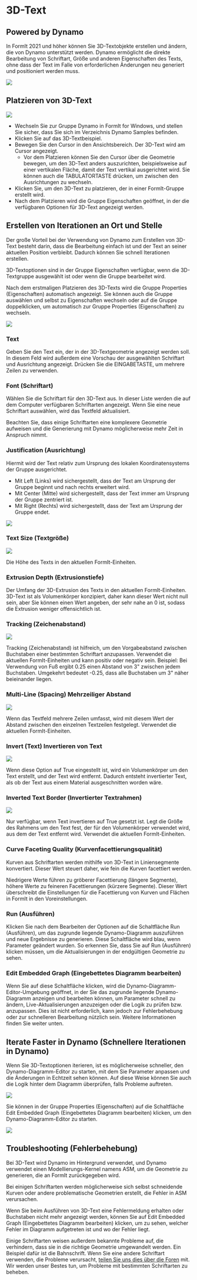 # 3D-Text

## Powered by Dynamo

In FormIt 2021 und höher können Sie 3D-Textobjekte erstellen und ändern, die von Dynamo unterstützt werden. Dynamo ermöglicht die direkte Bearbeitung von Schriftart, Größe und anderen Eigenschaften des Texts, ohne dass der Text im Falle von erforderlichen Änderungen neu generiert und positioniert werden muss.

![](../.gitbook/assets/3d-text.gif)

## Platzieren von 3D-Text

![](../.gitbook/assets/3d-text-placement.gif)

* Wechseln Sie zur Gruppe Dynamo in FormIt for Windows, und stellen Sie sicher, dass Sie sich im Verzeichnis Dynamo Samples befinden.
* Klicken Sie auf das 3D-Textbeispiel.
* Bewegen Sie den Cursor in den Ansichtsbereich. Der 3D-Text wird am Cursor angezeigt.
   * Vor dem Platzieren können Sie den Cursor über die Geometrie bewegen, um den 3D-Text anders auszurichten, beispielsweise auf einer vertikalen Fläche, damit der Text vertikal ausgerichtet wird. Sie können auch die TABULATORTASTE drücken, um zwischen den Ausrichtungen zu wechseln.
* Klicken Sie, um den 3D-Text zu platzieren, der in einer FormIt-Gruppe erstellt wird.
* Nach dem Platzieren wird die Gruppe Eigenschaften geöffnet, in der die verfügbaren Optionen für 3D-Text angezeigt werden.

## Erstellen von Iterationen an Ort und Stelle

Der große Vorteil bei der Verwendung von Dynamo zum Erstellen von 3D-Text besteht darin, dass die Bearbeitung einfach ist und der Text an seiner aktuellen Position verbleibt. Dadurch können Sie schnell Iterationen erstellen.

3D-Textoptionen sind in der Gruppe Eigenschaften verfügbar, wenn die 3D-Textgruppe ausgewählt ist oder wenn die Gruppe bearbeitet wird.

Nach dem erstmaligen Platzieren des 3D-Texts wird die Gruppe Properties (Eigenschaften) automatisch angezeigt. Sie können auch die Gruppe auswählen und selbst zu Eigenschaften wechseln oder auf die Gruppe doppelklicken, um automatisch zur Gruppe Properties (Eigenschaften) zu wechseln.

![](../.gitbook/assets/3d-text-options.png)

### Text

Geben Sie den Text ein, der in der 3D-Textgeometrie angezeigt werden soll. In diesem Feld wird außerdem eine Vorschau der ausgewählten Schriftart und Ausrichtung angezeigt. Drücken Sie die EINGABETASTE, um mehrere Zeilen zu verwenden.

### Font (Schriftart)

Wählen Sie die Schriftart für den 3D-Text aus. In dieser Liste werden die auf dem Computer verfügbaren Schriftarten angezeigt. Wenn Sie eine neue Schriftart auswählen, wird das Textfeld aktualisiert.

Beachten Sie, dass einige Schriftarten eine komplexere Geometrie aufweisen und die Generierung mit Dynamo möglicherweise mehr Zeit in Anspruch nimmt.

### Justification (Ausrichtung)

Hiermit wird der Text relativ zum Ursprung des lokalen Koordinatensystems der Gruppe ausgerichtet.

* Mit Left (Links) wird sichergestellt, dass der Text am Ursprung der Gruppe beginnt und nach rechts erweitert wird.
* Mit Center (Mitte) wird sichergestellt, dass der Text immer am Ursprung der Gruppe zentriert ist.
* Mit Right (Rechts) wird sichergestellt, dass der Text am Ursprung der Gruppe endet.

![](../.gitbook/assets/3d-text-justification-combined.png)

### Text Size (Textgröße)

![](../.gitbook/assets/3d-text-text-size.png)

Die Höhe des Texts in den aktuellen FormIt-Einheiten.

### Extrusion Depth (Extrusionstiefe)

Der Umfang der 3D-Extrusion des Texts in den aktuellen FormIt-Einheiten. 3D-Text ist als Volumenkörper konzipiert, daher kann dieser Wert nicht null sein, aber Sie können einen Wert angeben, der sehr nahe an 0 ist, sodass die Extrusion weniger offensichtlich ist.

### Tracking (Zeichenabstand)

![](../.gitbook/assets/3d-text-tracking.png)

Tracking (Zeichenabstand) ist hilfreich, um den Vorgabeabstand zwischen Buchstaben einer bestimmten Schriftart anzupassen. Verwendet die aktuellen FormIt-Einheiten und kann positiv oder negativ sein. Beispiel: Bei Verwendung von Fuß ergibt 0.25 einen Abstand von 3" zwischen jedem Buchstaben. Umgekehrt bedeutet -0.25, dass alle Buchstaben um 3" näher beieinander liegen.

### Multi-Line (Spacing) Mehrzeiliger Abstand

![](../.gitbook/assets/3d-text-multi-line.png)

Wenn das Textfeld mehrere Zeilen umfasst, wird mit diesem Wert der Abstand zwischen den einzelnen Textzeilen festgelegt. Verwendet die aktuellen FormIt-Einheiten.

### Invert (Text) Invertieren von Text

![](../.gitbook/assets/3d-text-inverted.png)

Wenn diese Option auf True eingestellt ist, wird ein Volumenkörper um den Text erstellt, und der Text wird entfernt. Dadurch entsteht invertierter Text, als ob der Text aus einem Material ausgeschnitten worden wäre.

### Inverted Text Border (Invertierter Textrahmen)

![](../.gitbook/assets/3d-text-inverted-border.png)

Nur verfügbar, wenn Text invertieren auf True gesetzt ist. Legt die Größe des Rahmens um den Text fest, der für den Volumenkörper verwendet wird, aus dem der Text entfernt wird. Verwendet die aktuellen FormIt-Einheiten.

### Curve Faceting Quality (Kurvenfacettierungsqualität)

Kurven aus Schriftarten werden mithilfe von 3D-Text in Liniensegmente konvertiert. Dieser Wert steuert daher, wie fein die Kurven facettiert werden.

Niedrigere Werte führen zu gröberer Facettierung \(längere Segmente\), höhere Werte zu feineren Facettierungen \(kürzere Segmente\). Dieser Wert überschreibt die Einstellungen für die Facettierung von Kurven und Flächen in FormIt in den Voreinstellungen.

### Run (Ausführen)

Klicken Sie nach dem Bearbeiten der Optionen auf die Schaltfläche Run (Ausführen), um das zugrunde liegende Dynamo-Diagramm auszuführen und neue Ergebnisse zu generieren. Diese Schaltfläche wird blau, wenn Parameter geändert wurden. So erkennen Sie, dass Sie auf Run (Ausführen) klicken müssen, um die Aktualisierungen in der endgültigen Geometrie zu sehen.‌

### Edit Embedded Graph (Eingebettetes Diagramm bearbeiten)

Wenn Sie auf diese Schaltfläche klicken, wird die Dynamo-Diagramm-Editor-Umgebung geöffnet, in der Sie das zugrunde liegende Dynamo-Diagramm anzeigen und bearbeiten können, um Parameter schnell zu ändern, Live-Aktualisierungen anzuzeigen oder die Logik zu prüfen bzw. anzupassen. Dies ist nicht erforderlich, kann jedoch zur Fehlerbehebung oder zur schnelleren Bearbeitung nützlich sein. Weitere Informationen finden Sie weiter unten.

## Iterate Faster in Dynamo (Schnellere Iterationen in Dynamo)

Wenn Sie 3D-Textoptionen iterieren, ist es möglicherweise schneller, den Dynamo-Diagramm-Editor zu starten, mit dem Sie Parameter anpassen und die Änderungen in Echtzeit sehen können. Auf diese Weise können Sie auch die Logik hinter dem Diagramm überprüfen, falls Probleme auftreten.

![](../.gitbook/assets/3d-text-edit-embedded.png)

Sie können in der Gruppe Properties (Eigenschaften) auf die Schaltfläche Edit Embedded Graph (Eingebettetes Diagramm bearbeiten) klicken, um den Dynamo-Diagramm-Editor zu starten.

![](../.gitbook/assets/3d-text-edit-embedded-windows.png)

## Troubleshooting (Fehlerbehebung)

Bei 3D-Text wird Dynamo im Hintergrund verwendet, und Dynamo verwendet einen Modellierungs-Kernel namens ASM, um die Geometrie zu generieren, die an FormIt zurückgegeben wird.

Bei einigen Schriftarten werden möglicherweise sich selbst schneidende Kurven oder andere problematische Geometrien erstellt, die Fehler in ASM verursachen.

Wenn Sie beim Ausführen von 3D-Text eine Fehlermeldung erhalten oder Buchstaben nicht mehr angezeigt werden, können Sie auf Edit Embedded Graph (Eingebettetes Diagramm bearbeiten) klicken, um zu sehen, welcher Fehler im Diagramm aufgetreten ist und wo der Fehler liegt.

Einige Schriftarten weisen außerdem bekannte Probleme auf, die verhindern, dass sie in die richtige Geometrie umgewandelt werden. Ein Beispiel dafür ist die Bahnschrift. Wenn Sie eine andere Schriftart verwenden, die Probleme verursacht, [teilen Sie uns dies über die Foren](https://forums.autodesk.com/t5/formit-forum/bd-p/142?profile.language=de) mit. Wir werden unser Bestes tun, um Probleme mit bestimmten Schriftarten zu beheben.





